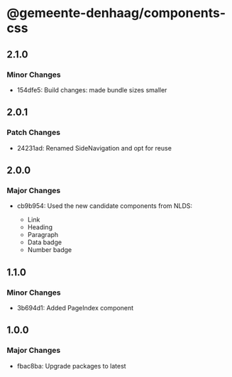 # @gemeente-denhaag/components-css

## 2.1.0

### Minor Changes

- 154dfe5: Build changes: made bundle sizes smaller

## 2.0.1

### Patch Changes

- 24231ad: Renamed SideNavigation and opt for reuse

## 2.0.0

### Major Changes

- cb9b954: Used the new candidate components from NLDS:

  - Link
  - Heading
  - Paragraph
  - Data badge
  - Number badge

## 1.1.0

### Minor Changes

- 3b694d1: Added PageIndex component

## 1.0.0

### Major Changes

- fbac8ba: Upgrade packages to latest
